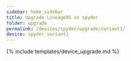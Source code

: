 ```yaml
---
sidebar: home_sidebar
title: Upgrade LineageOS on spyder
folder: upgrade
permalink: /devices/spyder/upgrade/variant1/
device: spyder_variant1
---
```

{% include templates/device_upgrade.md %}
